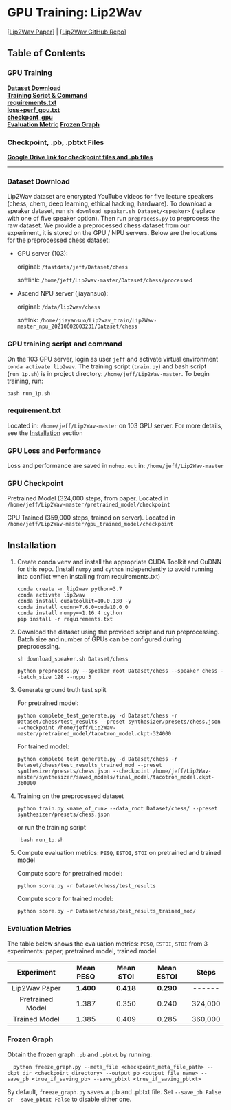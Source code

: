 # GPU Training: Lip2Wav
[[Lip2Wav Paper](https://openaccess.thecvf.com/content_CVPR_2020/papers/Prajwal_Learning_Individual_Speaking_Styles_for_Accurate_Lip_to_Speech_Synthesis_CVPR_2020_paper.pdf)] | [[Lip2Wav GitHub Repo](https://github.com/Rudrabha/Lip2Wav)]

## Table of Contents
### GPU Training
**[Dataset Download](#dataset-download)**<br>
**[Training Script & Command](#gpu-training-script-and-command)**<br>
**[requirements.txt](#requirement.txt)**<br>
**[loss+perf_gpu.txt](#gpu-loss-and-performance)**<br>
**[checkpont_gpu](#gpu-checkpoint)**<br>
**[Evaluation Metric](#evaluation-metric)**
**[Frozen Graph](#frozen-graph)**

### Checkpoint, .pb, .pbtxt Files 
**[Google Drive link for checkpoint files and .pb files](https://drive.google.com/drive/folders/13dnqFc3WtEFE9dCbvVNQd4q5sDsbFmmF?usp=sharing)**

<hr>

### Dataset Download
Lip2Wav dataset are encrypted YouTube videos for five lecture speakers (chess, chem, deep learning, ethical hacking, hardware). To download a speaker dataset, run `sh download_speaker.sh Dataset/<speaker>` (replace <speaker> with one of five speaker option). Then run `preprocess.py` to preprocess the raw dataset. We provide a preprocessed chess dataset from our experiment, it is stored on the GPU / NPU servers. Below are the locations for the preprocessed chess dataset:

 - GPU server (103): 

    original: `/fastdata/jeff/Dataset/chess`

    softlink: `/home/jeff/Lip2wav-master/Dataset/chess/processed`


 - Ascend NPU server (jiayansuo): 

    original: `/data/lip2wav/chess`

    softlnk: `/home/jiayansuo/Lip2wav_train/Lip2Wav-master_npu_20210602003231/Dataset/chess`

### GPU training script and command
On the 103 GPU server, login as user `jeff` and activate virtual environment `conda activate lip2wav`. The training script (`train.py`) and bash script (`run_1p.sh`) is in project directory: `/home/jeff/Lip2Wav-master`. To begin training, run: 

    bash run_1p.sh

### requirement.txt
Located in: `/home/jeff/Lip2Wav-master` on 103 GPU server. For more details, see the [Installation](#installation) section


### GPU Loss and Performance
Loss and performance are saved in `nohup.out` in: `/home/jeff/Lip2Wav-master`

### GPU Checkpoint
 Pretrained Model (324,000 steps, from paper. Located in `/home/jeff/Lip2Wav-master/pretrained_model/checkpoint`

 GPU Trained (359,000 steps, trained on server). Located in `/home/jeff/Lip2Wav-master/gpu_trained_model/checkpoint`

 ## Installation
 1. Create conda venv and install the appropriate CUDA Toolkit and CuDNN for this repo. (Install `numpy` and `cython` independently to avoid running into conflict when installing from requirements.txt)

        conda create -n lip2wav python=3.7
        conda activate lip2wav
        conda install cudatoolkit=10.0.130 -y
        conda install cudnn=7.6.0=cuda10.0_0
        conda install numpy==1.16.4 cython
        pip install -r requirements.txt

2. Download the dataset using the provided script and run preprocessing. Batch size and number of GPUs can be configured during preprocessing.

       sh download_speaker.sh Dataset/chess
       
       python preprocess.py --speaker_root Dataset/chess --speaker chess --batch_size 128 --ngpu 3

3. Generate ground truth test split

    For pretrained model:

       python complete_test_generate.py -d Dataset/chess -r Dataset/chess/test_results --preset synthesizer/presets/chess.json --checkpoint /home/jeff/Lip2Wav-master/pretrained_model/tacotron_model.ckpt-324000

    For trained model:

       python complete_test_generate.py -d Dataset/chess -r Dataset/chess/test_results_trained_mod --preset synthesizer/presets/chess.json --checkpoint /home/jeff/Lip2Wav-master/synthesizer/saved_models/final_model/tacotron_model.ckpt-360000

4. Training on the preprocessed dataset

       python train.py <name_of_run> --data_root Dataset/chess/ --preset synthesizer/presets/chess.json

    or run the training script

        bash run_1p.sh

5. Compute evaluation metrics: `PESQ`, `ESTOI`, `STOI` on pretrained and trained model
    
    Compute score for pretrained model:

       python score.py -r Dataset/chess/test_results
    
    Compute score for trained model:

       python score.py -r Dataset/chess/test_results_trained_mod/


### Evaluation Metrics
The table below shows the evaluation metrics: `PESQ`, `ESTOI`, `STOI` from 3 experiments: paper, pretrained model, trained model. 

| Experiment        | Mean PESQ | Mean STOI | Mean ESTOI |  Steps  |
|:-----------------:|:---------:|:---------:|:----------:|:-------:|
| Lip2Wav Paper     | **1.400** | **0.418** | **0.290**  | ------
| Pretrained Model  |   1.387   |   0.350   |   0.240    | 324,000 |
| Trained Model     |   1.385   |   0.409   |   0.285    | 360,000 |

### Frozen Graph
Obtain the frozen graph `.pb` and `.pbtxt` by running:

      python freeze_graph.py --meta_file <checkpoint_meta_file_path> --ckpt_dir <checkpoint_directory> --output_pb <output_file_name> --save_pb <true_if_saving_pb> --save_pbtxt <true_if_saving_pbtxt>

By default, `freeze_graph.py` saves a .pb and .pbtxt file. Set `--save_pb False` or `--save_pbtxt False` to disable either one.


